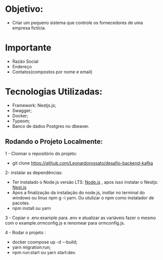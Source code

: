 # Objetivo: 
- Criar um pequeno sistema que controle os fornecedores de uma empresa fictícia.

# Importante
- Razão Social
- Endereço
- Contatos(compostos por nome e email)

#  Tecnologias Utilizadas:
- Framework: Nestjs.js;
- Swagger;
- Docker;
- Typeom;
- Banco de dados Postgres no dbeaver.

## Rodando o Projeto Localmente:

1 - Clonnar o repositório do projeto:
- git clone https://github.com/Leonardorossato/desafio-backend-kafka

2- instalar as dependências:
- Ter instalado o Node.js versão LTS: [Node.js](https://nodejs.org/en) , apos isso instalar o Nestjs: [Nest.js](https://docs.nestjs.com)
- Apos a finalização da instalação do node.js, instlar no terminal do windows ou linux npm g -i yarn. Ou utulizar o npm como instalador de pacotes.
- npm install ou yarn

3 - Copiar o .env.example para .env e atualizar as variáveis fazer o mesmo com o example.ormconfig.js e renomear para ormconfig.js.

4 - Rodar o projeto :
- docker coompose up -d --build;
- yarn migration:run;
- npm run:start ou yarn start:dev.
